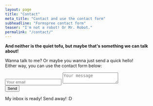 ```yaml
---
layout: page
title: "Contact"
meta_title: "Contact and use the contact form"
subheadline: "Formspree contact form"
teaser: "I'm not a robot! Or Mr. Robot."
permalink: "/contact/"
---
```


**And neither is the quiet tofu, but maybe that's something we can talk about!**

Wanna talk to me? Or maybe you wanna just send a quick hello!  
Either way, you can use the contact form below:

<form method="POST" action="http://formspree.io/dkknguyen23@gmail.com">
  <input type="email" name="email" placeholder="Your email">
  <textarea name="message" placeholder="Your message"></textarea>
  <div class="g-recaptcha" data-sitekey="6Ld6YwkUAAAAAI-JbUhowhTEU0QMpgIzhFGn6s3J"></div>
  <button type="submit">Send</button>
</form>
<script src='https://www.google.com/recaptcha/api.js'></script>

My inbox is ready! Send away! :D
